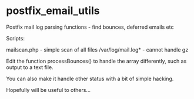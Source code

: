 # postfix_email_utils

Postfix mail log parsing functions - find bounces, deferred emails etc

Scripts:

mailscan.php - simple scan of all files /var/log/mail.log* - cannot handle gz

Edit the function processBounces() to handle the array differently, such as output to a text file.

You can also make it handle other status with a bit of simple hacking.

Hopefully will be useful to others...
